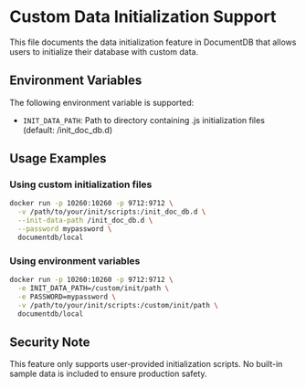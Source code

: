 # Custom Data Initialization Support

This file documents the data initialization feature in DocumentDB that allows users to initialize their database with custom data.

## Environment Variables

The following environment variable is supported:

- `INIT_DATA_PATH`: Path to directory containing .js initialization files (default: /init_doc_db.d)

## Usage Examples

### Using custom initialization files
```bash
docker run -p 10260:10260 -p 9712:9712 \
  -v /path/to/your/init/scripts:/init_doc_db.d \
  --init-data-path /init_doc_db.d \
  --password mypassword \
  documentdb/local
```

### Using environment variables
```bash
docker run -p 10260:10260 -p 9712:9712 \
  -e INIT_DATA_PATH=/custom/init/path \
  -e PASSWORD=mypassword \
  -v /path/to/your/init/scripts:/custom/init/path \
  documentdb/local
```

## Security Note

This feature only supports user-provided initialization scripts. No built-in sample data is included to ensure production safety.
